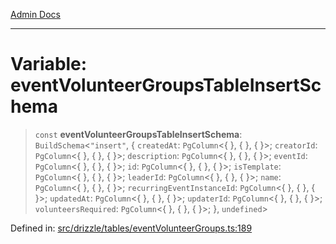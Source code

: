 [Admin Docs](/)

***

# Variable: eventVolunteerGroupsTableInsertSchema

> `const` **eventVolunteerGroupsTableInsertSchema**: `BuildSchema`\<`"insert"`, \{ `createdAt`: `PgColumn`\<\{ \}, \{ \}, \{ \}\>; `creatorId`: `PgColumn`\<\{ \}, \{ \}, \{ \}\>; `description`: `PgColumn`\<\{ \}, \{ \}, \{ \}\>; `eventId`: `PgColumn`\<\{ \}, \{ \}, \{ \}\>; `id`: `PgColumn`\<\{ \}, \{ \}, \{ \}\>; `isTemplate`: `PgColumn`\<\{ \}, \{ \}, \{ \}\>; `leaderId`: `PgColumn`\<\{ \}, \{ \}, \{ \}\>; `name`: `PgColumn`\<\{ \}, \{ \}, \{ \}\>; `recurringEventInstanceId`: `PgColumn`\<\{ \}, \{ \}, \{ \}\>; `updatedAt`: `PgColumn`\<\{ \}, \{ \}, \{ \}\>; `updaterId`: `PgColumn`\<\{ \}, \{ \}, \{ \}\>; `volunteersRequired`: `PgColumn`\<\{ \}, \{ \}, \{ \}\>; \}, `undefined`\>

Defined in: [src/drizzle/tables/eventVolunteerGroups.ts:189](https://github.com/Sourya07/talawa-api/blob/4e4298c85a0d2c28affa824f2aab7ec32b5f3ac5/src/drizzle/tables/eventVolunteerGroups.ts#L189)
